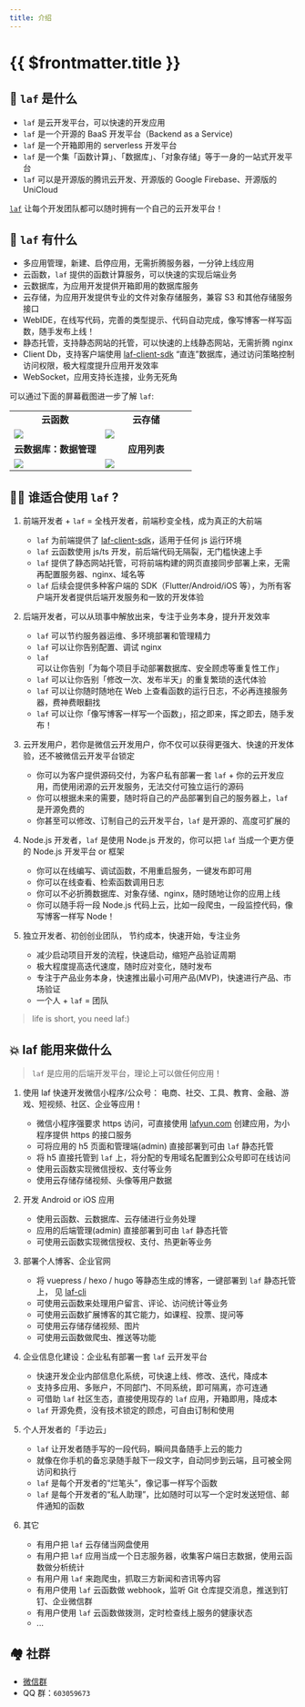 ```yaml
---
title: 介绍
---
```


# {{ $frontmatter.title }}

## 👀 `laf` 是什么

- `laf` 是云开发平台，可以快速的开发应用
- `laf` 是一个开源的 BaaS 开发平台（Backend as a Service)
- `laf` 是一个开箱即用的 serverless 开发平台
- `laf` 是一个集「函数计算」、「数据库」、「对象存储」等于一身的一站式开发平台
- `laf` 可以是开源版的腾讯云开发、开源版的 Google Firebase、开源版的 UniCloud

[`laf`](https://github.com/labring/laf) 让每个开发团队都可以随时拥有一个自己的云开发平台！

## 🎉 `laf` 有什么

- 多应用管理，新建、启停应用，无需折腾服务器，一分钟上线应用
- 云函数，`laf` 提供的函数计算服务，可以快速的实现后端业务
- 云数据库，为应用开发提供开箱即用的数据库服务
- 云存储，为应用开发提供专业的文件对象存储服务，兼容 S3 和其他存储服务接口
- WebIDE，在线写代码，完善的类型提示、代码自动完成，像写博客一样写函数，随手发布上线！
- 静态托管，支持静态网站的托管，可以快速的上线静态网站，无需折腾 nginx
- Client Db，支持客户端使用 [laf-client-sdk](https://github.com/labring/laf/tree/main/packages/client-sdk) “直连”数据库，通过访问策略控制访问权限，极大程度提升应用开发效率
- WebSocket，应用支持长连接，业务无死角

可以通过下面的屏幕截图进一步了解 `laf`:

<table>
  <tr>
      <td width="50%" align="center"><b>云函数</b></td>
      <td width="50%" align="center"><b>云存储</b></td>
  </tr>
  <tr>
     <td><img src="https://9b069020-06e3-4949-83d9-992a52ca99fe.lafyun.com/file/laf_preview_screens/ide.png"/></td>
     <td><img src="https://9b069020-06e3-4949-83d9-992a52ca99fe.lafyun.com/file/laf_preview_screens/files.png"/></td>
  </tr>
  <tr>
      <td width="50%" align="center"><b>云数据库：数据管理</b></td>
      <td width="50%" align="center"><b>应用列表</b></td>
  </tr>
  <tr>
     <td><img src="https://9b069020-06e3-4949-83d9-992a52ca99fe.lafyun.com/file/laf_preview_screens/collection.png"/></td>
     <td><img src="https://9b069020-06e3-4949-83d9-992a52ca99fe.lafyun.com/file/laf_preview_screens/apps.png"/></td>
  </tr>
</table>

## 👨‍💻 谁适合使用 `laf` ?

1. 前端开发者 + `laf` = 全栈开发者，前端秒变全栈，成为真正的大前端

   - `laf` 为前端提供了 [laf-client-sdk](https://github.com/labring/laf/tree/main/packages/client-sdk)，适用于任何 js 运行环境
   - `laf` 云函数使用 js/ts 开发，前后端代码无隔裂，无门槛快速上手
   - `laf` 提供了静态网站托管，可将前端构建的网页直接同步部署上来，无需再配置服务器、nginx、域名等
   - `laf` 后续会提供多种客户端的 SDK（Flutter/Android/iOS 等），为所有客户端开发者提供后端开发服务和一致的开发体验

2. 后端开发者，可以从琐事中解放出来，专注于业务本身，提升开发效率

   - `laf` 可以节约服务器运维、多环境部署和管理精力
   - `laf` 可以让你告别配置、调试 nginx
   - `laf` 可以让你告别「为每个项目手动部署数据库、安全顾虑等重复性工作」
   - `laf` 可以让你告别「修改一次、发布半天」的重复繁琐的迭代体验
   - `laf` 可以让你随时随地在 Web 上查看函数的运行日志，不必再连接服务器，费神费眼翻找
   - `laf` 可以让你「像写博客一样写一个函数」，招之即来，挥之即去，随手发布！

3. 云开发用户，若你是微信云开发用户，你不仅可以获得更强大、快速的开发体验，还不被微信云开发平台锁定

   - 你可以为客户提供源码交付，为客户私有部署一套 `laf` + 你的云开发应用，而使用闭源的云开发服务，无法交付可独立运行的源码
   - 你可以根据未来的需要，随时将自己的产品部署到自己的服务器上，`laf` 是开源免费的
   - 你甚至可以修改、订制自己的云开发平台，`laf` 是开源的、高度可扩展的

4. Node.js 开发者，`laf` 是使用 Node.js 开发的，你可以把 `laf` 当成一个更方便的 Node.js 开发平台 or 框架

   - 你可以在线编写、调试函数，不用重启服务，一键发布即可用
   - 你可以在线查看、检索函数调用日志
   - 你可以不必折腾数据库、对象存储、nginx，随时随地让你的应用上线
   - 你可以随手将一段 Node.js 代码上云，比如一段爬虫，一段监控代码，像写博客一样写 Node！

5. 独立开发者、初创创业团队， 节约成本，快速开始，专注业务
   - 减少启动项目开发的流程，快速启动，缩短产品验证周期
   - 极大程度提高迭代速度，随时应对变化，随时发布
   - 专注于产品业务本身，快速推出最小可用产品(MVP)，快速进行产品、市场验证
   - 一个人 + `laf` = 团队

> life is short, you need laf:)

## 💥 laf 能用来做什么

> `laf` 是应用的后端开发平台，理论上可以做任何应用！

1. 使用 laf 快速开发微信小程序/公众号： 电商、社交、工具、教育、金融、游戏、短视频、社区、企业等应用！

   - 微信小程序强要求 https 访问，可直接使用 [lafyun.com](http://www.lafyun.com) 创建应用，为小程序提供 https 的接口服务
   - 可将应用的 h5 页面和管理端(admin) 直接部署到可由 `laf` 静态托管
   - 将 h5 直接托管到 `laf` 上，将分配的专用域名配置到公众号即可在线访问
   - 使用云函数实现微信授权、支付等业务
   - 使用云存储存储视频、头像等用户数据

2. 开发 Android or iOS 应用

   - 使用云函数、云数据库、云存储进行业务处理
   - 应用的后端管理(admin) 直接部署到可由 `laf` 静态托管
   - 可使用云函数实现微信授权、支付、热更新等业务

3. 部署个人博客、企业官网

   - 将 vuepress / hexo / hugo 等静态生成的博客，一键部署到 `laf` 静态托管上， 见 [laf-cli](https://github.com/labring/laf/packages/cli)
   - 可使用云函数来处理用户留言、评论、访问统计等业务
   - 可使用云函数扩展博客的其它能力，如课程、投票、提问等
   - 可使用云存储存储视频、图片
   - 可使用云函数做爬虫、推送等功能

4. 企业信息化建设：企业私有部署一套 `laf` 云开发平台

   - 快速开发企业内部信息化系统，可快速上线、修改、迭代，降成本
   - 支持多应用、多账户，不同部门、不同系统，即可隔离，亦可连通
   - 可借助 `laf` 社区生态，直接使用现存的 `laf` 应用，开箱即用，降成本
   - `laf` 开源免费，没有技术锁定的顾虑，可自由订制和使用

5. 个人开发者的「手边云」

   - `laf` 让开发者随手写的一段代码，瞬间具备随手上云的能力
   - 就像在你手机的备忘录随手敲下一段文字，自动同步到云端，且可被全网访问和执行
   - `laf` 是每个开发者的“烂笔头”，像记事一样写个函数
   - `laf` 是每个开发者的“私人助理”，比如随时可以写一个定时发送短信、邮件通知的函数

6. 其它
   - 有用户把 `laf` 云存储当网盘使用
   - 有用户把 `laf` 应用当成一个日志服务器，收集客户端日志数据，使用云函数做分析统计
   - 有用户用 `laf` 来跑爬虫，抓取三方新闻和咨讯等内容
   - 有用户使用 `laf` 云函数做 webhook，监听 Git 仓库提交消息，推送到钉钉、企业微信群
   - 有用户使用 `laf` 云函数做拨测，定时检查线上服务的健康状态
   - ...

## 🏘️ 社群

- [微信群](https://cdn.jsdelivr.net/gh/yangchuansheng/imghosting3@main/uPic/2022-04-22-14-21-MRJH9o.png)
- QQ 群：`603059673`
